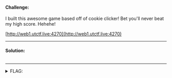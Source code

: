 #### Challenge:

I built this awesome game based off of cookie clicker! Bet you'll never beat my high score. Hehehe!

[http://web1.utctf.live:4270](http://web1.utctf.live:4270)

---

#### Solution:

```bash
```

---

<details><summary>FLAG:</summary>

```
utflag{numnum_cookies_r_yumyum}
```

</details>
<br/>
